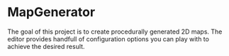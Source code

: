 # MapGenerator

The goal of this project is to create procedurally generated 2D maps.
The editor provides handfull of configuration options you can play with to achieve the desired result.
